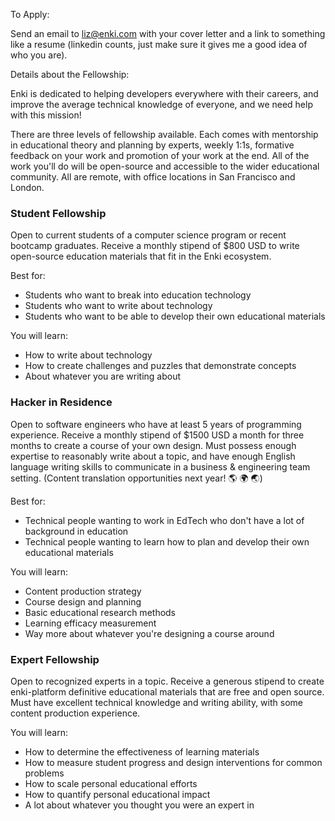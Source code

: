 To Apply:

Send an email to liz@enki.com with your cover letter and a link to something like a resume (linkedin counts, just make sure it gives me a good idea of who you are).

Details about the Fellowship:

Enki is dedicated to helping developers everywhere with their careers, and improve the average technical knowledge of everyone, and we need help with this mission!

There are three levels of fellowship available. Each comes with mentorship in educational theory and planning by experts, weekly 1:1s, formative feedback on your work and promotion of your work at the end. All of the work you'll do will be open-source and accessible to the wider educational community. All are remote, with office locations in San Francisco and London.

### Student Fellowship
Open to current students of a computer science program or recent bootcamp graduates. Receive a monthly stipend of $800 USD to write open-source education materials that fit in the Enki ecosystem. 

Best for:
- Students who want to break into education technology
- Students who want to write about technology
- Students who want to be able to develop their own educational materials

You will learn:
- How to write about technology
- How to create challenges and puzzles that demonstrate concepts
- About whatever you are writing about

### Hacker in Residence
Open to software engineers who have at least 5 years of programming experience. Receive a monthly stipend of $1500 USD a month for three months to create a course of your own design. Must possess enough expertise to reasonably write about a topic, and have enough English language writing skills to communicate in a business & engineering team setting. (Content translation opportunities next year! 🌎 🌍 🌏)

Best for:

- Technical people wanting to work in EdTech who don't have a lot of background in education 
- Technical people wanting to learn how to plan and develop their own educational materials

You will learn:
- Content production strategy
- Course design and planning
- Basic educational research methods
- Learning efficacy measurement
- Way more about whatever you're designing a course around


### Expert Fellowship
Open to recognized experts in a topic. Receive a generous stipend to create enki-platform definitive educational materials that are free and open source. Must have excellent technical knowledge and writing ability, with some content production experience.

You will learn:
- How to determine the effectiveness of learning materials
- How to measure student progress and design interventions for common problems
- How to scale personal educational efforts
- How to quantify personal educational impact
- A lot about whatever you thought you were an expert in